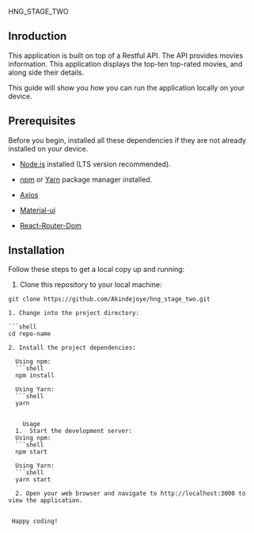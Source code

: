 HNG_STAGE_TWO

## Inroduction

This application is built on top of a Restful API. The API provides movies
information. This application displays the top-ten top-rated movies, and along side their details.

This guide will show you how you can run the application locally on your device.

## Prerequisites

Before you begin, installed all these dependencies if they are not already installed on your device.

- [Node.js](https://nodejs.org/) installed (LTS version recommended).

- [npm](https://www.npmjs.com/) or [Yarn](https://yarnpkg.com/) package manager installed.

- [Axios](https://www.npmjs.com/package/axios)

- [Material-ui](https://mui.com/material-ui/getting-started/installation/)

- [React-Router-Dom](https://www.npmjs.com/package/react-router-dom)

## Installation

Follow these steps to get a local copy up and running:

1. Clone this repository to your local machine:

````shell
git clone https://github.com/Akindejoye/hng_stage_two.git

1. Change into the project directory:

```shell
cd repo-name

2. Install the project dependencies:

  Using npm:
  ```shell
  npm install

  Using Yarn:
  ```shell
  yarn


    Usage
  1.  Start the development server:
  Using npm:
  ```shell
  npm start

  Using Yarn:
  ```shell
  yarn start

  2. Open your web browser and navigate to http://localhost:3000 to view the application.


 Happy coding!


````

